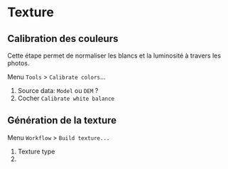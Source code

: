 # Texture

## Calibration des couleurs

Cette étape permet de normaliser les blancs et la luminosité à travers les photos.

Menu `Tools` > `Calibrate colors`...

1. Source data: `Model` ou `DEM` ?
2. Cocher `Calibrate white balance`

## Génération de la texture

Menu `Workflow` > `Build texture...`

1. Texture type
2.
